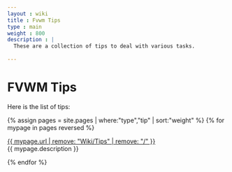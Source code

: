 ```yaml
---
layout : wiki
title : Fvwm Tips
type : main
weight : 800
description : |
  These are a collection of tips to deal with various tasks.
  
---
```

# FVWM Tips

Here is the list of tips:

{% assign pages = site.pages | where:"type","tip" | sort:"weight" %}
{% for mypage in pages reversed %}
  <p class="title-indent">
  <a href="{{ mypage.url | prepend: site.baseurl }}">
  {{ mypage.url | remove: "Wiki/Tips" | remove: "/" }}</a><br>
  {{ mypage.description }}
  </p>
{% endfor %}
